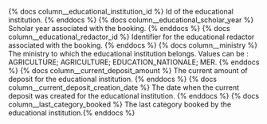 {% docs column__educational_institution_id %} Id of the educational institution. {% enddocs %}
{% docs column__educational_scholar_year %} Scholar year associated with the booking. {% enddocs %}
{% docs column__educational_redactor_id %} Identifier for the educational redactor associated with the booking. {% enddocs %}
{% docs column__ministry %} The ministry to which the educational institution belongs. Values can be : AGRICULTURE; AGRICULTURE; EDUCATION_NATIONALE; MER. {% enddocs %}
{% docs column__current_deposit_amount %} The current amount of deposit for the educational institution. {% enddocs %}
{% docs column__current_deposit_creation_date %} The date when the current deposit was created for the educational institution. {% enddocs %}
{% docs column__last_category_booked %} The last category booked by the educational institution.{% enddocs %}
